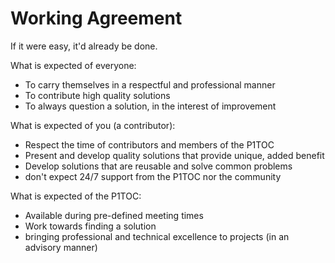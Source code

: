 # Working Agreement

If it were easy, it'd already be done.

What is expected of everyone:
- To carry themselves in a respectful and professional manner
- To contribute high quality solutions
- To always question a solution, in the interest of improvement

What is expected of you (a contributor):
- Respect the time of contributors and members of the P1TOC
- Present and develop quality solutions that provide unique, added benefit
- Develop solutions that are reusable and solve common problems
- don't expect 24/7 support from the P1TOC nor the community

What is expected of the P1TOC:
- Available during pre-defined meeting times
- Work towards finding a solution
- bringing professional and technical excellence to projects (in an advisory manner)